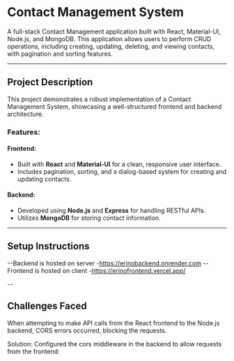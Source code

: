 # Contact Management System

A full-stack Contact Management application built with React, Material-UI, Node.js, and MongoDB. This application allows users to perform CRUD operations, including creating, updating, deleting, and viewing contacts, with pagination and sorting features.

---

## Project Description

This project demonstrates a robust implementation of a Contact Management System, showcasing a well-structured frontend and backend architecture.

### Features:

#### Frontend:
- Built with **React** and **Material-UI** for a clean, responsive user interface.
- Includes pagination, sorting, and a dialog-based system for creating and updating contacts.

#### Backend:
- Developed using **Node.js** and **Express** for handling RESTful APIs.
- Utilizes **MongoDB** for storing contact information.
---

## Setup Instructions
--Backend is hosted on server -https://erinobackend.onrender.com
--Frontend is hosted on client -https://erinofrontend.vercel.app/

--

## Challenges Faced
When attempting to make API calls from the React frontend to the Node.js backend, CORS errors occurred, blocking the requests.

Solution:
Configured the cors middleware in the backend to allow requests from the frontend:
